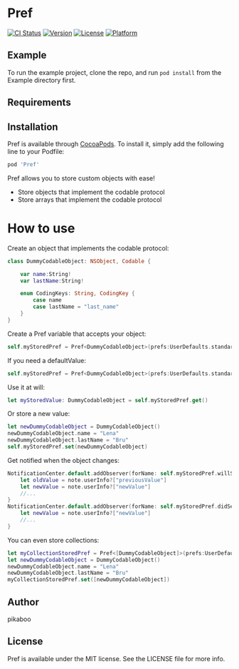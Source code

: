 # Pref

[![CI Status](https://img.shields.io/travis/pikaboo/Pref.svg?style=flat)](https://travis-ci.org/pikaboo/Pref)
[![Version](https://img.shields.io/cocoapods/v/Pref.svg?style=flat)](https://cocoapods.org/pods/Pref)
[![License](https://img.shields.io/cocoapods/l/Pref.svg?style=flat)](https://cocoapods.org/pods/Pref)
[![Platform](https://img.shields.io/cocoapods/p/Pref.svg?style=flat)](https://cocoapods.org/pods/Pref)

## Example

To run the example project, clone the repo, and run `pod install` from the Example directory first.

## Requirements

## Installation

Pref is available through [CocoaPods](https://cocoapods.org). To install
it, simply add the following line to your Podfile:

```ruby
pod 'Pref'
```
Pref allows you to store custom objects with ease!

- Store objects that implement the codable protocol
- Store arrays that implement the codable protocol

# How to use

Create an object that implements the codable protocol:
```swift
class DummyCodableObject: NSObject, Codable {

    var name:String!
    var lastName:String!

    enum CodingKeys: String, CodingKey {
        case name
        case lastName = "last_name"
    }
}
```

Create a Pref variable that accepts your object:
```swift
self.myStoredPref = Pref<DummyCodableObject>(prefs:UserDefaults.standard,key:"StamObject")
```
If you need a defaultValue:
```swift
self.myStoredPref = Pref<DummyCodableObject>(prefs:UserDefaults.standard,key:"StamObject", defaultValue:DummyCodableObject())
```
Use it at will:
```swift
let myStoredValue: DummyCodableObject = self.myStoredPref.get()
```

Or store a new value:

```swift
let newDummyCodableObject = DummyCodableObject()
newDummyCodableObject.name = "Lena"
newDummyCodableObject.lastName = "Bru"
self.myStoredPref.set(newDummyCodableObject)
```
Get notified when the object changes:
```swift
NotificationCenter.default.addObserver(forName: self.myStoredPref.willSetNotificationName, object: nil, queue: OperationQueue.main) { (note) in
    let oldValue = note.userInfo?["previousValue"]
    let newValue = note.userInfo?["newValue"]
    //...
}
NotificationCenter.default.addObserver(forName: self.myStoredPref.didSetNotificationName, object: nil, queue: OperationQueue.main) { (note) in
    let newValue = note.userInfo?["newValue"]
    //...
}
```

You can even store collections:

```swift
let myCollectionStoredPref = Pref<[DummyCodableObject]>(prefs:UserDefaults.standard,key:"StamObjectArray")
let newDummyCodableObject = DummyCodableObject()
newDummyCodableObject.name = "Lena"
newDummyCodableObject.lastName = "Bru"
myCollectionStoredPref.set([newDummyCodableObject])
```


## Author

pikaboo

## License

Pref is available under the MIT license. See the LICENSE file for more info.
